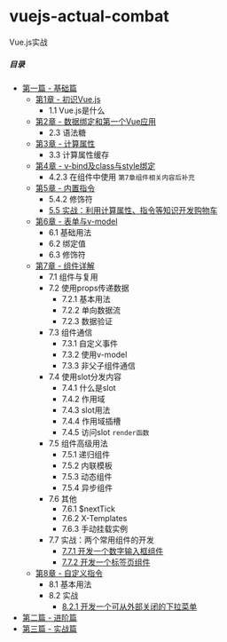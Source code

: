 # vuejs-actual-combat
Vue.js实战

##### 目录
* [第一篇 - 基础篇](chapter-basic)
   * [第1章 - 初识Vue.js](chapter-basic/chapter-1)
      * 1.1 Vue.js是什么
   * [第2章 - 数据绑定和第一个Vue应用](chapter-basic/chapter-2)
      * 2.3 语法糖
   * [第3章 - 计算属性](chapter-basic/chapter-3)
      * 3.3 计算属性缓存
   * [第4章 - v-bind及class与style绑定](chapter-basic/chapter-4)
      * 4.2.3 在组件中使用 `第7章组件相关内容后补充`
   * [第5章 - 内置指令](chapter-basic/chapter-5)
      * 5.4.2 修饰符
      * [5.5 实战：利用计算属性、指令等知识开发购物车](chapter-basic/chapter-5/shopping-cart)
   * [第6章 - 表单与v-model](chapter-basic/chapter-6)
      * 6.1 基础用法
      * 6.2 绑定值
      * 6.3 修饰符
   * [第7章 - 组件详解](chapter-basic/chapter-7)
      * 7.1 组件与复用
      * 7.2 使用props传递数据
         * 7.2.1 基本用法
         * 7.2.2 单向数据流
         * 7.2.3 数据验证
      * 7.3 组件通信
         * 7.3.1 自定义事件
         * 7.3.2 使用v-model
         * 7.3.3 非父子组件通信
      * 7.4 使用slot分发内容
         * 7.4.1 什么是slot
         * 7.4.2 作用域
         * 7.4.3 slot用法
         * 7.4.4 作用域插槽
         * 7.4.5 访问slot `render函数`
      * 7.5 组件高级用法
         * 7.5.1 递归组件
         * 7.5.2 内联模板
         * 7.5.3 动态组件
         * 7.5.4 异步组件
      * 7.6 其他
         * 7.6.1 $nextTick
         * 7.6.2 X-Templates
         * 7.6.3 手动挂载实例
      * 7.7 实战：两个常用组件的开发
         * [7.7.1 开发一个数字输入框组件](chapter-basic/chapter-7/number)
         * [7.7.2 开发一个标签页组件](chapter-basic/chapter-7/tabs)
   * [第8章 - 自定义指令](chapter-basic/chapter-8)
      * 8.1 基本用法
      * 8.2 实战
         * [8.2.1 开发一个可从外部关闭的下拉菜单](chapter-basic)
* [第二篇 - 进阶篇](chapter-advance)
* [第三篇 - 实战篇](chapter-combat)
